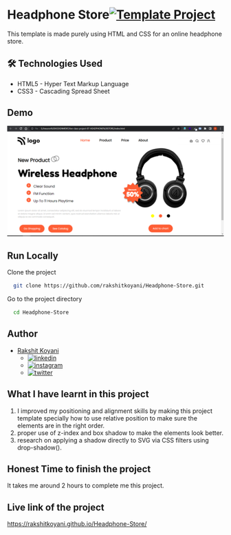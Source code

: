 # Headphone Store[![Template Project](https://img.shields.io/badge/Technologies%20-HTML%2FCSS-brightgreen)](http://www.gnu.org/licenses/agpl-3.0)

This template is made purely using HTML and CSS for an online headphone store.

## 🛠 Technologies Used

- HTML5 - Hyper Text Markup Language
- CSS3 - Cascading Spread Sheet

## Demo

![Project-7.png](./Project-7.png)

## Run Locally

Clone the project

```bash
  git clone https://github.com/rakshitkoyani/Headphone-Store.git
```

Go to the project directory

```bash
  cd Headphone-Store
```

## Author

- [Rakshit Koyani](https://www.github.com/rakshitkoyani)
  - [![linkedin](https://img.shields.io/badge/LinkedIn-0077B5?style=for-the-badge&logo=linkedin&logoColor=white)](https://www.linkedin.com/in/rakshit-koyani-507040132/)
  - [![instagram](https://img.shields.io/badge/Instagram-E4405F?style=for-the-badge&logo=instagram&logoColor=white)](https://www.instagram.com/rakshitkoyani/)
  - [![twitter](https://img.shields.io/badge/Twitter-1DA1F2?style=for-the-badge&logo=twitter&logoColor=white)](https://www.twitter.com/rakshit_koyani)

## What I have learnt in this project

1. I improved my positioning and alignment skills by making this project template specially how to use relative position to make sure the elements are in the right order.
2. proper use of z-index and box shadow to make the elements look better.
3. research on applying a shadow directly to SVG via CSS filters using drop-shadow().

## Honest Time to finish the project

It takes me around 2 hours to complete me this project.

## Live link of the project

https://rakshitkoyani.github.io/Headphone-Store/
